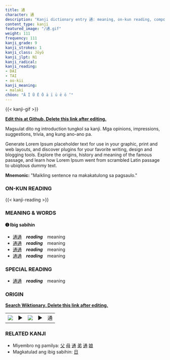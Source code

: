 ```yaml
---
title: 通
character: 通
description: "Kanji dictionary entry 通: meaning, on-kun reading, compounds, origin, related kanji"
content_type: kanji
featured_image: "/通.gif"
weight: 111
frequency: 111
kanji_grade: 9
kanji_strokes: 1
kanji_class: Jōyō
kanji_jlpt: N1
kanji_radical: 
kanji_reading: 
- DAI
- TAI
- oo-kii
kanji_meaning:
- malaki
chōon: "Ā Ī Ū Ē Ō ā ī ū ē ō ’"
---
```

[//]: # (Don't edit the line below. Kanji animated GIF code is automatically generated.)
{{< kanji-gif >}}

[//]: # (Edit below this line.)

**[Edit this at Github. Delete this link after editing.](https://github.com/tim0g/tim/tree/main/content/kanji/通/index.md)**

Magsulat dito ng introduction tungkol sa kanji. Mga opinions, impressions, suggestions, trivia, ang kung ano-ano pa.

Generate Lorem Ipsum placeholder text for use in your graphic, print and web layouts, and discover plugins for your favorite writing, design and blogging tools. Explore the origins, history and meaning of the famous passage, and learn how Lorem Ipsum went from scrambled Latin passage to ubiqitous dummy text.
 
**Mnemonic:** "Maikling sentence na makakatulong sa pagsaulo."

### ON-KUN READING

[//]: # (Don't edit the line below. ON-KUN READING code is automatically generated.)
{{< kanji-reading >}}

### MEANING & WORDS

#### ➊ **Ibig sabihin**
  - [通](../通)[通](../通)　***reading***　meaning
  - [通](../通)[通](../通)　***reading***　meaning
  - [通](../通)[通](../通)　***reading***　meaning
  - [通](../通)[通](../通)　***reading***　meaning

### SPECIAL READING
  - [通](../通)[通](../通)　***reading***　meaning

### ORIGIN

**[Search Wiktionary. Delete this link after editing.](https://wiktionary.org/wiki/通)**
<table class="kanji-table"><tr><td>
<img src="60px-通-bronze.svg.png">
</td><td>▶</td><td>
<img src="60px-通-oracle.svg.png">
</td><td>▶</td>
<td class="kanji-origin">通</td>
</tr></table>

### RELATED KANJI
- Miyembro ng pamilya: [父](../父) [母](../母) [通](../通) [弟](../弟) [通](../通) [娘](../娘)
- Magkatulad ang ibig sabihin: [日](../日)

